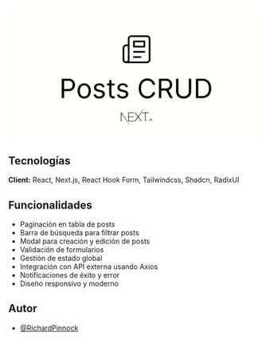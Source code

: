 
![Logo](https://raw.githubusercontent.com/RichardPinnock/posts_manager/main/public/og-image.png)

## Tecnologías

**Client:** React, Next.js, React Hook Form, Tailwindcss, Shadcn, RadixUI

## Funcionalidades

- Paginación en tabla de posts
- Barra de búsqueda para filtrar posts
- Modal para creación y edición de posts
- Validación de formularios
- Gestión de estado global
- Integración con API externa usando Axios
- Notificaciones de éxito y error
- Diseño responsivo y moderno

## Autor

- [@RichardPinnock](https://github.com/RichardPinnock)
